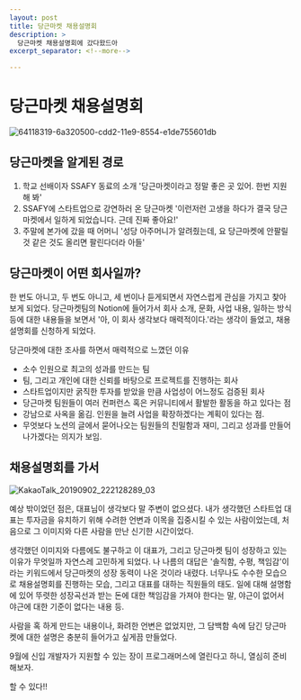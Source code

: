 ```yaml
---
layout: post
title: 당근마켓 채용설명회
description: >
  당근마켓 채용설명회에 갔다왔드아
excerpt_separator: <!--more-->

---
```


<!--more-->

# 당근마켓 채용설명회

![64118319-6a320500-cdd2-11e9-8554-e1de755601db](https://user-images.githubusercontent.com/27988544/64575182-6a6f6900-d3ad-11e9-809c-6ca67aefbc43.jpg)

## 당근마켓을 알게된 경로

1. 학교 선배이자 SSAFY 동료의 소개
   '당근마켓이라고 정말 좋은 곳 있어. 한번 지원해 봐'
2. SSAFY에 스타트업으로 강연하러 온 당근마켓
   '이런저런 고생을 하다가 결국 당근마켓에서 일하게 되었습니다. 근데 진짜 좋아요!'
3. 주말에 본가에 갔을 때 어머니
   '성당 아주머니가 알려줬는데, 요 당근마켓에 안팔릴 것 같은 것도 올리면 팔린다더라 아들'

## 당근마켓이 어떤 회사일까?

한 번도 아니고, 두 번도 아니고, 세 번이나 듣게되면서 자연스럽게 관심을 가지고 찾아보게 되었다. 당근마켓팀의 Notion에 들어가서 회사 소개, 문화, 사업 내용, 일하는 방식 등에 대한 내용들을 보면서 '아, 이 회사 생각보다 매력적이다.'라는 생각이 들었고, 채용설명회를 신청하게 되었다.

당근마켓에 대한 조사를 하면서 매력적으로 느꼈던 이유

- 소수 인원으로 최고의 성과를 만드는 팀
- 팀, 그리고 개인에 대한 신뢰를 바탕으로 프로젝트를 진행하는 회사
- 스타트업이지만 굵직한 투자를 받았을 만큼 사업성이 어느정도 검증된 회사
- 당근마켓 팀원들이 여러 컨퍼런스 혹은 커뮤니티에서 활발한 활동을 하고 있다는 점
- 강남으로 사옥을 옮김. 인원을 늘려 사업을 확장하겠다는 계획이 있다는 점.
- 무엇보다 노션의 글에서 묻어나오는 팀원들의 친밀함과 재미, 그리고 성과를 만들어나가겠다는 의지가 보임.

## 채용설명회를 가서

![KakaoTalk_20190902_222128289_03](https://user-images.githubusercontent.com/27988544/64119943-f0037f80-cdd5-11e9-9da7-54e468002cd1.jpg)

예상 밖이었던 점은, 대표님이 생각보다 말 주변이 없으셨다.
내가 생각했던 스타트업 대표는 투자금을 유치하기 위해 수려한 언변과 이목을 집중시킬 수 있는 사람이었는데, 처음으로 그 이미지와 다른 사람을 만난 신기한 시간이었다.

생각했던 이미지와 다름에도 불구하고 이 대표가, 그리고 당근마켓 팀이 성장하고 있는 이유가 무엇일까 자연스레 고민하게 되었다. 나 나름의 대답은 '솔직함, 수평, 책임감'이라는 키워드에서 당근마켓의 성장 동력이 나온 것이라 내렸다. 너무나도 수수한 모습으로 채용설명회를 진행하는 모습, 그리고 대표를 대하는 직원들의 태도. 일에 대해 설명함에 있어 뚜렷한 성장곡선과 받는 돈에 대한 책임감을 가져야 한다는 말, 야근이 없어서 야근에 대한 기준이 없다는 내용 등.

사람을 혹 하게 만드는 내용이나, 화려한 언변은 없었지만,
그 담백함 속에 담긴 당근마켓에 대한 설명은 충분히 들어가고 싶게끔 만들었다.

9월에 신입 개발자가 지원할 수 있는 장이 프로그래머스에 열린다고 하니,
열심히 준비해보자.

할 수 있다!!